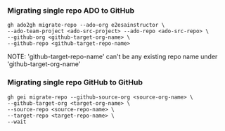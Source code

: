 ### Migrating single repo ADO to GitHub

```
gh ado2gh migrate-repo --ado-org e2esainstructor \
--ado-team-project <ado-src-project> --ado-repo <ado-src-repo> \
--github-org <github-target-org-name> \
--github-repo <github-target-repo-name>
```
NOTE: 'github-target-repo-name' can't be any existing repo name under 'github-target-org-name'

### Migrating single repo GitHub to GitHub
```
gh gei migrate-repo --github-source-org <source-org-name> \
--github-target-org <target-org-name> \
--source-repo <source-repo-name> \
--target-repo <target-repo-name> \
--wait
```
